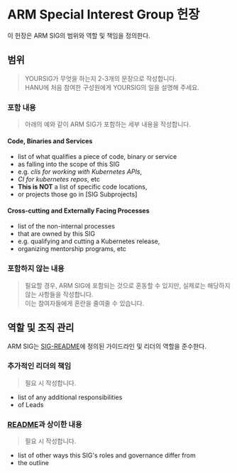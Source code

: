 # ARM Special Interest Group 헌장

이 헌장은 ARM SIG의 범위와 역할 및 책임을 정의한다. 

## 범위

> YOURSIG가 무엇을 하는지 2-3개의 문장으로 작성합니다.   
> HANU에 처음 참여한 구성원에게 YOURSIG의 일을 설명해 주세요. 

### 포함 내용

> 아래의 예와 같이 ARM SIG가 포함하는 세부 내용을 작성합니다. 

#### Code, Binaries and Services

- list of what qualifies a piece of code, binary or service
- as falling into the scope of this SIG
- e.g. *clis for working with Kubernetes APIs*, 
- *CI for kubernetes repos*, etc
- **This is NOT** a list of specific code locations,
- or projects those go in [SIG Subprojects]

#### Cross-cutting and Externally Facing Processes

- list of the non-internal processes
- that are owned by this SIG
- e.g. qualifying and cutting a Kubernetes release,
- organizing mentorship programs, etc

### 포함하지 않는 내용

> 필요할 경우, ARM SIG에 포함되는 것으로 혼동할 수 있지만, 실제로는 해당하지 않는 사항들을 작성합니다.  
> 이는 참여자들에게 혼란을 줄여줄 수 있습니다. 


## 역할 및 조직 관리

ARM SIG는 [SIG-README](../README.md)에 정의된 가이드라인 및 리더의 역할을 준수한다. 

### 추가적인 리더의 책임

> 필요 시 작성합니다. 

- list of any additional responsibilities
- of Leads

### [README](README.md)과 상이한 내용

> 필요 시 작성합니다.

- list of other ways this SIG's roles and governance differ from
- the outline
